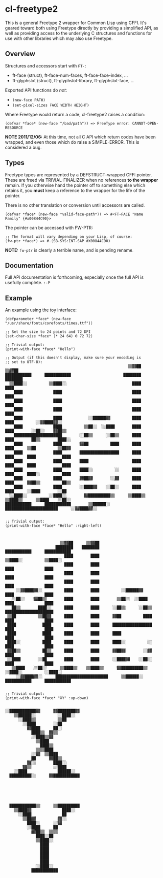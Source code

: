cl-freetype2
============

This is a general Freetype 2 wrapper for Common Lisp using CFFI.  It's
geared toward both using Freetype directly by providing a simplified
API, as well as providing access to the underlying C structures and
functions for use with other libraries which may also use Freetype.


Overview
--------

Structures and accessors start with `FT-`:

* ft-face (struct), ft-face-num-faces, ft-face-face-index, ...
* ft-glyphslot (struct), ft-glyphslot-library, ft-glyphslot-face, ...

Exported API functions do _not_:

* `(new-face PATH)`
* `(set-pixel-sizes FACE WIDTH HEIGHT)`

Where Freetype would return a code, cl-freetype2 raises a condition:

    (defvar *face* (new-face "/bad/path")) => FreeType error: CANNOT-OPEN-RESOURCE

**NOTE 2011/12/06:** At this time, not all C API which return codes
have been wrapped, and even those which do raise a SIMPLE-ERROR.  This
is considered a bug.

Types
-----

Freetype types are represented by a DEFSTRUCT-wrapped CFFI pointer.
These are freed via TRIVIAL-FINALIZER when no references **to the
wrapper** remain.  If you otherwise hand the pointer off to something
else which retains it, you **must** keep a reference to the wrapper
for the life of the pointer.

There is no other translation or conversion until accessors are called.

    (defvar *face* (new-face *valid-face-path*)) => #<FT-FACE "Name Family" {#x00844C90}>

The pointer can be accessed with FW-PTR:

    ;; The format will vary depending on your Lisp, of course:
    (fw-ptr *face*) => #.(SB-SYS:INT-SAP #X00844C90)

**NOTE:** `fw-ptr` is clearly a terrible name, and is pending rename.


Documentation
-------------

Full API documentation is forthcoming, especially once the full API is
usefully complete. `:-P`


Example
-------

An example using the toy interface:

    (defparameter *face* (new-face "/usr/share/fonts/corefonts/times.ttf"))

    ;; Set the size to 24 points and 72 DPI
    (set-char-size *face* (* 24 64) 0 72 72)

    ;; Trivial output:
    (print-with-face *face* "Hello")

    ;; Output (if this doesn't display, make sure your encoding is
    ;; set to UTF-8):
                                                            ▒▒▓▓██      ▒▒▓▓██                            
    ████████████      ████████████                        ████████    ████████                            
      ▒▒████░░          ▒▒████░░                              ████        ████                            
        ████              ████                                ████        ████                            
        ████              ████                                ████        ████                            
        ████              ████                                ████        ████                            
        ████              ████            ░░██████▓▓          ████        ████          ░░▓▓████▓▓░░      
        ████              ████          ▒▒██░░  ░░████        ████        ████        ░░██░░    ▓▓██▒▒    
        ██████████████████████        ░░██▒▒      ░░██▒▒      ████        ████        ██▒▒        ████░░  
        ████              ████        ▓▓██          ████      ████        ████      ▒▒██          ▒▒██▓▓  
        ████              ████        ██████████████████      ████        ████      ████            ████  
        ████              ████        ████                    ████        ████      ████            ████  
        ████              ████        ████░░          ░░      ████        ████      ████░░          ████  
        ████              ████        ▓▓██▓▓        ░░▓▓      ████        ████      ▓▓██▒▒          ██▒▒  
        ████              ████        ░░████▓▓    ░░██░░      ████        ████      ░░████        ░░██    
      ░░████░░          ░░████░░        ▓▓██████████▒▒      ▒▒████▒▒    ▒▒████▒▒      ▒▒████    ░░██░░    
    ████████████      ████████████        ▒▒██████░░      ████████████████████████      ░░▓▓████▓▓░░      


    ;; Trivial output:
    (print-with-face *face* "Hello" :right-left)
                                                                                                       
                                                                                                       
                                                                                                           
                             ▒▒▓▓██      ▒▒▓▓██                                                            
                           ████████    ████████                            ████████████      ████████████  
                               ████        ████                              ▒▒████░░          ▒▒████░░    
                               ████        ████                                ████              ████      
                               ████        ████                                ████              ████      
                               ████        ████                                ████              ████      
         ░░▓▓████▓▓░░          ████        ████          ░░██████▓▓            ████              ████      
       ░░██░░    ▓▓██▒▒        ████        ████        ▒▒██░░  ░░████          ████              ████      
       ██▒▒        ████░░      ████        ████      ░░██▒▒      ░░██▒▒        ██████████████████████      
     ▒▒██          ▒▒██▓▓      ████        ████      ▓▓██          ████        ████              ████      
     ████            ████      ████        ████      ██████████████████        ████              ████      
     ████            ████      ████        ████      ████                      ████              ████      
     ████░░          ████      ████        ████      ████░░          ░░        ████              ████      
     ▓▓██▒▒          ██▒▒      ████        ████      ▓▓██▓▓        ░░▓▓        ████              ████      
     ░░████        ░░██        ████        ████      ░░████▓▓    ░░██░░        ████              ████      
       ▒▒████    ░░██░░      ▒▒████▒▒    ▒▒████▒▒      ▓▓██████████▒▒        ░░████░░          ░░████░░    
         ░░▓▓████▓▓░░      ████████████████████████      ▒▒██████░░        ████████████      ████████████  
    

    ;; Trivial output:
    (print-with-face *face* "XY" :up-down)

    
    ░░████████████▓▓      ▓▓████████▓▓              
        ▒▒██████░░          ░░████░░                
          ░░████▒▒          ▒▒██                    
            ░░████        ░░██                      
              ▓▓████      ██░░                      
                ████▒▒  ▓▓▒▒                        
                ░░████▒▒▓▓                          
                  ▒▒████                            
                    ████▒▒                          
                  ▒▒▒▒████                          
                ░░▓▓  ▒▒████                        
                ██      ▓▓██▒▒                      
              ▓▓░░        ████░░                    
            ▓▓▒▒          ░░████                    
        ░░████              ██████░░                
      ██████████░░      ▓▓████████████              
                                                    
                                                    
                                                    
                                                    
                                                    
                                                    
      ████████████▒▒      ▒▒██████████              
        ▒▒████▓▓              ████░░                
          ░░████              ██                    
            ▒▒██▓▓          ▓▓░░                    
              ████░░      ░░▓▓                      
              ░░████      ██                        
                ▓▓██▒▒  ▒▒▒▒                        
                  ████░░██                          
                  ▒▒████░░                          
                    ████                            
                    ████                            
                    ████                            
                    ████                            
                    ████                            
                  ░░████░░                          
                ████████████

